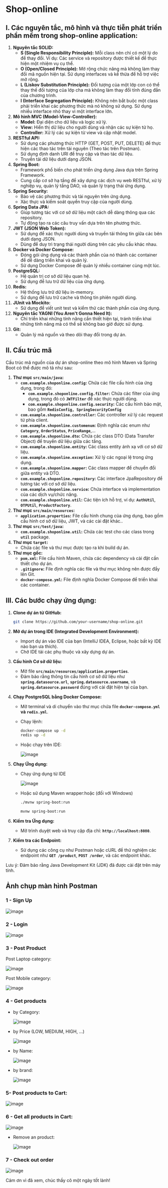 # Shop-online

## I. Các n**guyên tắc, mô hình và thực tiễn phát triển phần mềm trong shop-online application:**

1. **Nguyên tắc SOLID:**
    - **S (Single Responsibility Principle):** Mỗi class nên chỉ có một lý do để thay đổi. Ví dụ: Các service và repository được thiết kế để thực hiện một nhiệm vụ cụ thể.
    - **O (Open/Closed Principle):** Mở rộng chức năng mà không làm thay đổi mã nguồn hiện tại. Sử dụng interfaces và kế thừa để hỗ trợ việc mở rộng.
    - **L (Liskov Substitution Principle):** Đối tượng của một lớp con có thể thay thế đối tượng của lớp cha mà không làm thay đổi tính đúng đắn của chương trình.
    - **I (Interface Segregation Principle):** Không nên bắt buộc một class phải triển khai các phương thức mà nó không sử dụng. Sử dụng nhiều interface nhỏ thay vì một interface lớn.
2. **Mô hình MVC (Model-View-Controller):**
    - **Model:** Đại diện cho dữ liệu và logic xử lý.
    - **View:** Hiển thị dữ liệu cho người dùng và nhận các sự kiện từ họ.
    - **Controller:** Xử lý các sự kiện từ view và cập nhật model.
3. **RESTful API:**
    - Sử dụng các phương thức HTTP (GET, POST, PUT, DELETE) để thực hiện các thao tác trên tài nguyên (Theo tác trên Postman).
    - Sử dụng định danh URI để truy cập và thao tác dữ liệu.
    - Truyền tải dữ liệu dưới dạng JSON.
4. **Spring Boot:**
    - Framework phổ biến cho phát triển ứng dụng Java dựa trên Spring Framework.
    - Cung cấp cơ sở hạ tầng để xây dựng các dịch vụ web RESTful, xử lý nghiệp vụ, quản lý tầng DAO, và quản lý trạng thái ứng dụng.
5. **Spring Security:**
    - Bảo vệ các phương thức và tài nguyên trên ứng dụng.
    - Xác thực và kiểm soát quyền truy cập của người dùng.
6. **Spring Data JPA:**
    - Giúp tương tác với cơ sở dữ liệu một cách dễ dàng thông qua các repository.
    - Tự động tạo ra các câu truy vấn dựa trên tên phương thức.
7. **JWT (JSON Web Token):**
    - Sử dụng để xác thực người dùng và truyền tải thông tin giữa các bên dưới dạng JSON.
    - Dùng để duy trì trạng thái người dùng trên các yêu cầu khác nhau.
8. **Docker và Docker Compose:**
    - Đóng gói ứng dụng và các thành phần của nó thành các container để dễ dàng triển khai và quản lý.
    - Sử dụng Docker Compose để quản lý nhiều container cùng một lúc.
9. **PostgreSQL:**
    - Hệ quản trị cơ sở dữ liệu quan hệ.
    - Sử dụng để lưu trữ dữ liệu của ứng dụng.
10. **Redis:**
    - Hệ thống lưu trữ dữ liệu in-memory.
    - Sử dụng để lưu trữ cache và thông tin phiên người dùng.
11. **JUnit và Mockito:**
    - Sử dụng để viết unit test và kiểm thử các thành phần của ứng dụng.
12. **Nguyên tắc YAGNI (You Aren't Gonna Need It):**
    - Chỉ triển khai những tính năng cần thiết hiện tại, tránh triển khai những tính năng mà có thể sẽ không bao giờ được sử dụng.
13. **Git:**
    - Quản lý mã nguồn và theo dõi thay đổi trong dự án.

## II. Cấu trúc mã

Cấu trúc mã nguồn của dự án shop-online theo mô hình Maven và Spring Boot có thể được mô tả như sau:

1. **Thư mục `src/main/java`:**
    - **`com.example.shoponline.config`:** Chứa các file cấu hình của ứng dụng, trong đó:
        - **`com.example.shoponline.config.filter`:** Chứa các filter của ứng dụng, trong đó có **`JWTFilter`** để xác thực người dùng.
        - **`com.example.shoponline.config.security`:** Các cấu hình bảo mật, bao gồm **`RedisConfig, SpringSecurityConfig`**
    - **`com.example.shoponline.controller`:** Các controller xử lý các request từ phía client.
    - **`com.example.shoponline.customenum`:** Định nghĩa các enum như **`Category`**, **`OrderStatus`**, **`PriceRange`**,...
    - **`com.example.shoponline.dto`:** Chứa các class DTO (Data Transfer Object) để truyền dữ liệu giữa các tầng.
    - **`com.example.shoponline.entity`:** Các class entity ánh xạ với cơ sở dữ liệu.
    - **`com.example.shoponline.exception`:** Xử lý các ngoại lệ trong ứng dụng.
    - **`com.example.shoponline.mapper`:** Các class mapper để chuyển đổi giữa entity và DTO.
    - **`com.example.shoponline.repository`:** Các interface JpaRepository để tương tác với cơ sở dữ liệu.
    - **`com.example.shoponline.service`:** Chứa interface và implementation của các dịch vụ/chức năng.
    - **`com.example.shoponline.util`:** Các tiện ích hỗ trợ, ví dụ: **`AuthUtil`**, **`OTPUtil`**, **`ProductFactory`**.
2. **Thư mục `src/main/resources`:**
    - **`application.properties`:** File cấu hình chung của ứng dụng, bao gồm cấu hình cơ sở dữ liệu, JWT, và các cài đặt khác..
3. **Thư mục `src/test/java`:**
    - **`com.example.shoponline.util`:** Chứa các test cho các class trong **`util`** package.
4. **Thư mục `target`:**
    - Chứa các file và thư mục được tạo ra khi build dự án.
5. **Thư mục gốc:**
    - **`pom.xml`:** File cấu hình Maven, chứa các dependency và cài đặt cần thiết cho dự án.
    - **`.gitignore`:** File định nghĩa các file và thư mục không nên được đẩy lên Git.
    - **`docker-compose.yml`:** File định nghĩa Docker Compose để triển khai các container.

## III. Các bước chạy ứng dụng:

1. **Clone dự án từ GitHub:**
    
    ```bash
    git clone https://github.com/your-username/shop-online.git
    ```
    
2. **Mở dự án trong IDE (Integrated Development Environment):**
    - Import dự án vào IDE của bạn (IntelliJ IDEA, Eclipse, hoặc bất kỳ IDE nào bạn ưa thích).
    - Chờ IDE tải các phụ thuộc và xây dựng dự án.
3. **Cấu hình Cơ sở dữ liệu:**
    - Mở file **`src/main/resources/application.properties`**.
    - Đảm bảo rằng thông tin cấu hình cơ sở dữ liệu như **`spring.datasource.url`**, **`spring.datasource.username`**, và **`spring.datasource.password`** đúng với cài đặt hiện tại của bạn.
4. **Chạy PostgreSQL bằng Docker Compose:**
    - Mở terminal và di chuyển vào thư mục chứa file **`docker-compose.yml` và `redis.yml`**.
    - Chạy lệnh:
        
        ```bash
        docker-compose up -d
        redis up -d
        ```
        
    - Hoặc chạy trên IDE:
        
        ![image](https://github.com/s2thuphuongs2/shop-online/assets/76204441/1c14bb07-3e90-453e-800b-a1543cc69bbe)

        
5. **Chạy Ứng dụng:**
    - Chạy ứng dụng từ IDE
        
        ![image](https://github.com/s2thuphuongs2/shop-online/assets/76204441/802712e5-00af-4ddc-9b4f-ad8dfad0d991)

        
    - Hoặc sử dụng Maven wrapper:hoặc (đối với Windows)
        
        ```bash
        ./mvnw spring-boot:run
        ```
        
        ```bash
        mvnw spring-boot:run
        ```
        
6. **Kiểm tra Ứng dụng:**
    - Mở trình duyệt web và truy cập địa chỉ: **`http://localhost:8080`**.
7. **Kiểm tra các Endpoint:**
    - Sử dụng các công cụ như Postman hoặc cURL để thử nghiệm các endpoint như **`GET /product`**, **`POST /order`**, và các endpoint khác.

Lưu ý: Đảm bảo rằng Java Development Kit (JDK) đã được cài đặt trên máy tính.

## Ảnh chụp màn hình Postman

### 1 - Sign Up

![image](https://github.com/s2thuphuongs2/shop-online/assets/76204441/faa8f1e8-c653-4826-b2e5-428ef0af2a55)


### 2 - Login

![image](https://github.com/s2thuphuongs2/shop-online/assets/76204441/39d95475-f1f5-4c8b-9d72-c822e5b0b1ef)


### 3 - Post Product

Post Laptop category:

![image](https://github.com/s2thuphuongs2/shop-online/assets/76204441/92abcf96-647b-40a8-a45d-3b299f1bf7bc)


Post Mobile category:

![image](https://github.com/s2thuphuongs2/shop-online/assets/76204441/46fcaa6d-8de6-4c2a-aff7-dd4596bfba06)


### 4 - Get products

- by Category:
    
    ![image](https://github.com/s2thuphuongs2/shop-online/assets/76204441/31fa1571-1bd8-4878-a03c-c428e6e50dda)

    
- by Price (LOW, MEDIUM, HIGH, …)
    
    ![image](https://github.com/s2thuphuongs2/shop-online/assets/76204441/7786fb13-cc4a-4b36-a5bf-6068e6d6240b)

- by Name:
    
    ![image](https://github.com/s2thuphuongs2/shop-online/assets/76204441/2948746c-6c68-4085-949d-987f7fbe6a35)

    
- by brand:
    
    ![image](https://github.com/s2thuphuongs2/shop-online/assets/76204441/6f2d67bb-365c-4427-b644-4bd71233e01f)

### 5- Post products to Cart:

![image](https://github.com/s2thuphuongs2/shop-online/assets/76204441/8de1891a-b7c1-4c3d-8782-8dc4a39b5642)


### 6 - Get all products in Cart:

![image](https://github.com/s2thuphuongs2/shop-online/assets/76204441/1df6c24c-ddd5-4e2a-82e3-453fbdf8010e)


- Remove an product:
    
    ![image](https://github.com/s2thuphuongs2/shop-online/assets/76204441/0fff0782-2dc0-423e-85e6-1ea996166ee2)

    

### 7 - Check out order

![image](https://github.com/s2thuphuongs2/shop-online/assets/76204441/7d530881-9171-4f2e-9509-2dfa6b07e4ac)


Cảm ơn vì đã xem, chúc thầy cô một ngày tốt lành!
